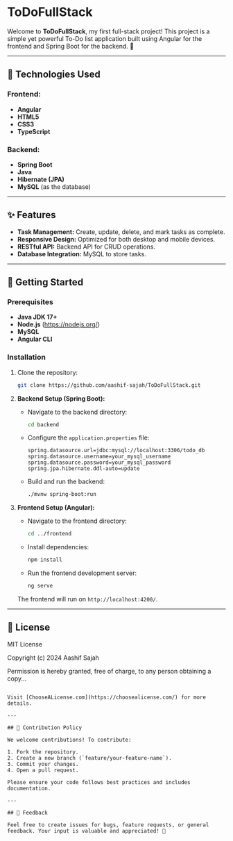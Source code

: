 
# ToDoFullStack  

Welcome to **ToDoFullStack**, my first full-stack project! This project is a simple yet powerful To-Do list application built using Angular for the frontend and Spring Boot for the backend. 🚀  

---

## 🔧 Technologies Used  

### Frontend:  
- **Angular**  
- **HTML5**  
- **CSS3**  
- **TypeScript**  

### Backend:  
- **Spring Boot**  
- **Java**  
- **Hibernate (JPA)**  
- **MySQL** (as the database)  

---

## ✨ Features  
- **Task Management:** Create, update, delete, and mark tasks as complete.  
- **Responsive Design:** Optimized for both desktop and mobile devices.  
- **RESTful API:** Backend API for CRUD operations.  
- **Database Integration:** MySQL to store tasks.  

---

## 🚀 Getting Started  

### Prerequisites  
- **Java JDK 17+**  
- **Node.js** (https://nodejs.org/)  
- **MySQL**  
- **Angular CLI**  

### Installation  

1. Clone the repository:  
   ```bash  
   git clone https://github.com/aashif-sajah/ToDoFullStack.git  
   ```  

2. **Backend Setup (Spring Boot):**  
   - Navigate to the backend directory:  
     ```bash  
     cd backend  
     ```  
   - Configure the `application.properties` file:  
     ```properties  
     spring.datasource.url=jdbc:mysql://localhost:3306/todo_db  
     spring.datasource.username=your_mysql_username  
     spring.datasource.password=your_mysql_password  
     spring.jpa.hibernate.ddl-auto=update  
     ```  
   - Build and run the backend:  
     ```bash  
     ./mvnw spring-boot:run  
     ```  

3. **Frontend Setup (Angular):**  
   - Navigate to the frontend directory:  
     ```bash  
     cd ../frontend  
     ```  
   - Install dependencies:  
     ```bash  
     npm install  
     ```  
   - Run the frontend development server:  
     ```bash  
     ng serve  
     ```  
   The frontend will run on `http://localhost:4200/`.  

---


## 📜 License  

MIT License  

Copyright (c) 2024 Aashif Sajah  

Permission is hereby granted, free of charge, to any person obtaining a copy...  
```  

Visit [ChooseALicense.com](https://choosealicense.com/) for more details.  

---

## 🤝 Contribution Policy  

We welcome contributions! To contribute:  

1. Fork the repository.  
2. Create a new branch (`feature/your-feature-name`).  
3. Commit your changes.  
4. Open a pull request.  

Please ensure your code follows best practices and includes documentation.  

---

## 📝 Feedback  

Feel free to create issues for bugs, feature requests, or general feedback. Your input is valuable and appreciated! 🙌  

